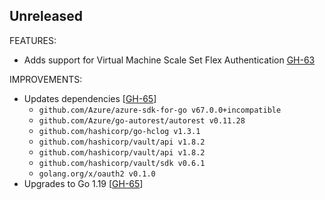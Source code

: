 ## Unreleased

FEATURES:

* Adds support for Virtual Machine Scale Set Flex Authentication [GH-63](https://github.com/hashicorp/vault-plugin-auth-azure/pull/63)

IMPROVEMENTS:

* Updates dependencies [[GH-65](https://github.com/hashicorp/vault-plugin-auth-azure/pull/65)]
  * `github.com/Azure/azure-sdk-for-go v67.0.0+incompatible`
  * `github.com/Azure/go-autorest/autorest v0.11.28`
  * `github.com/hashicorp/go-hclog v1.3.1`
  * `github.com/hashicorp/vault/api v1.8.2`
  * `github.com/hashicorp/vault/api v1.8.2`
  * `github.com/hashicorp/vault/sdk v0.6.1`
  * `golang.org/x/oauth2 v0.1.0`
* Upgrades to Go 1.19 [[GH-65](https://github.com/hashicorp/vault-plugin-auth-azure/pull/65)]